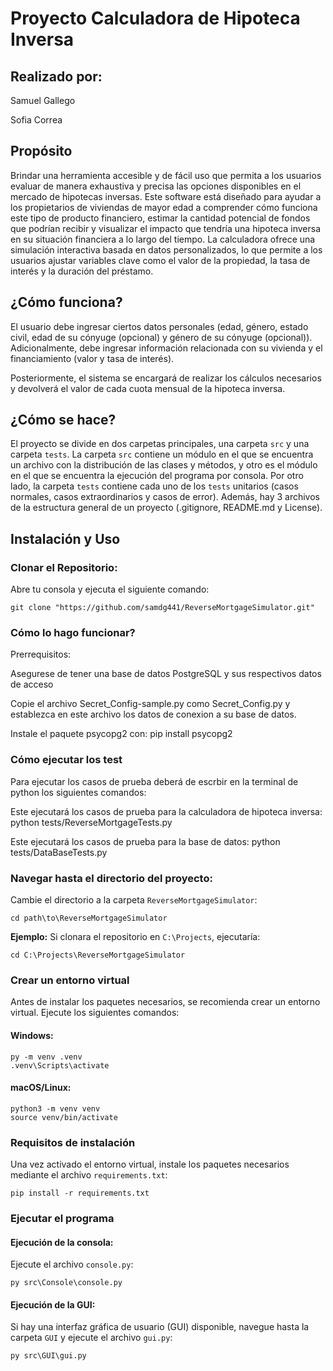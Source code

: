 # Proyecto Calculadora de Hipoteca Inversa

## Realizado por:

Samuel Gallego

Sofia Correa

## Propósito

Brindar una herramienta accesible y de fácil uso que permita a los usuarios evaluar de manera exhaustiva y precisa las opciones disponibles en el mercado de hipotecas inversas. Este software está diseñado para ayudar a los propietarios de viviendas de mayor edad a comprender cómo funciona este tipo de producto financiero, estimar la cantidad potencial de fondos que podrían recibir y visualizar el impacto que tendría una hipoteca inversa en su situación financiera a lo largo del tiempo. La calculadora ofrece una simulación interactiva basada en datos personalizados, lo que permite a los usuarios ajustar variables clave como el valor de la propiedad, la tasa de interés y la duración del préstamo.

## ¿Cómo funciona?

El usuario debe ingresar ciertos datos personales (edad, género, estado civil, edad de su cónyuge (opcional) y género de su cónyuge (opcional)). Adicionalmente, debe ingresar información relacionada con su vivienda y el financiamiento (valor y tasa de interés).

Posteriormente, el sistema se encargará de realizar los cálculos necesarios y devolverá el valor de cada cuota mensual de la hipoteca inversa.

## ¿Cómo se hace?

El proyecto se divide en dos carpetas principales, una carpeta `src` y una carpeta `tests`. La carpeta `src` contiene un módulo en el que se encuentra un archivo con la distribución de las clases y métodos, y otro es el módulo en el que se encuentra la ejecución del programa por consola. Por otro lado, la carpeta `tests` contiene cada uno de los `tests` unitarios (casos normales, casos extraordinarios y casos de error). Además, hay 3 archivos de la estructura general de un proyecto (.gitignore, README.md y License).

## Instalación y Uso

### Clonar el Repositorio:

Abre tu consola y ejecuta el siguiente comando:

    git clone "https://github.com/samdg441/ReverseMortgageSimulator.git"
  
### Cómo lo hago funcionar?

Prerrequisitos:

Asegurese de tener una base de datos PostgreSQL y sus respectivos datos de acceso

Copie el archivo Secret_Config-sample.py como Secret_Config.py y establezca en este archivo los datos de conexion a su base de datos.

Instale el paquete psycopg2 con: pip install psycopg2

### Cómo ejecutar los test

Para ejecutar los casos de prueba deberá de escrbir en la terminal de python los siguientes comandos:

Este ejecutará los casos de prueba para la calculadora de hipoteca inversa:
python tests/ReverseMortgageTests.py

Este ejecutará los casos de prueba para la base de datos:
python tests/DataBaseTests.py

### Navegar hasta el directorio del proyecto:

Cambie el directorio a la carpeta `ReverseMortgageSimulator`:

    cd path\to\ReverseMortgageSimulator

**Ejemplo:** Si clonara el repositorio en `C:\Projects`, ejecutaría:

    cd C:\Projects\ReverseMortgageSimulator

### Crear un entorno virtual

Antes de instalar los paquetes necesarios, se recomienda crear un entorno virtual. Ejecute los siguientes comandos:

#### Windows:

    py -m venv .venv
    .venv\Scripts\activate

#### macOS/Linux:

    python3 -m venv venv
    source venv/bin/activate

### Requisitos de instalación

Una vez activado el entorno virtual, instale los paquetes necesarios mediante el archivo `requirements.txt`:

    pip install -r requirements.txt

### Ejecutar el programa

#### Ejecución de la consola:

Ejecute el archivo `console.py`:

    py src\Console\console.py

#### Ejecución de la GUI:

Si hay una interfaz gráfica de usuario (GUI) disponible, navegue hasta la carpeta `GUI` y ejecute el archivo `gui.py`:

    py src\GUI\gui.py
